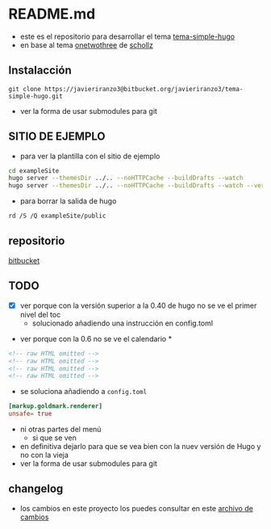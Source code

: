 # README.md

* este es el repositorio para desarrollar el tema [tema-simple-hugo](https://javieriranzo3@bitbucket.org/javieriranzo3/tema-simple-hugo.git)
* en base al tema [onetwothree](https://github.com/schollz/onetwothree) de [schollz](https://github.com/schollz)

## Instalacción

```
git clone https://javieriranzo3@bitbucket.org/javieriranzo3/tema-simple-hugo.git
```

* ver la forma de usar submodules para git

## SITIO DE EJEMPLO

* para ver la plantilla con el sitio de ejemplo

```bash
cd exampleSite
hugo server --themesDir ../.. --noHTTPCache --buildDrafts --watch
hugo server --themesDir ../.. --noHTTPCache --buildDrafts --watch --verbose
```

* para borrar la salida de hugo

```bash
rd /S /Q exampleSite/public
```

## repositorio

[bitbucket](https://bitbucket.org/javieriranzo3/tema-simple-hugo.git)

## TODO

* [x] ver porque con la versión superior a la 0.40 de hugo no se ve el primer nivel del toc 
  * solucionado añadiendo una instrucción en config.toml
* ver porque con la 0.6 no se ve el calendario
  * 	

```html  
<!-- raw HTML omitted -->
<!-- raw HTML omitted -->
<!-- raw HTML omitted -->
<!-- raw HTML omitted -->
```

* se soluciona añadiendo a `config.toml`

```toml
[markup.goldmark.renderer]
unsafe= true
```

  * ni otras partes del menú
    * si que se ven 
* en definitiva dejarlo para que se vea bien con la nuev versión de Hugo y no con la vieja
* ver la forma de usar submodules para git

## changelog

* los cambios en este proyecto los puedes consultar en este [archivo de cambios](CHANGELOG.md)
